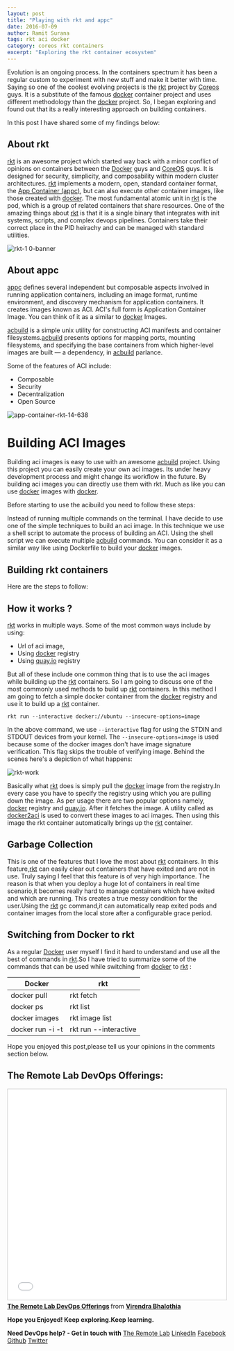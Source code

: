 ```yaml
---
layout: post
title: "Playing with rkt and appc"
date: 2016-07-09
author: Ramit Surana
tags: rkt aci docker
category: coreos rkt containers
excerpt: "Exploring the rkt container ecosystem"
---
```


Evolution is an ongoing process. In the containers spectrum it has been a regular custom to experiment with new stuff and make it better with time. Saying so one of the coolest evolving projects is the [rkt][8] project by [Coreos][11] guys. It is a substitute of the famous [docker][6] container project and uses different methodology than the [docker][6] project. So, I began exploring and found out that its a really interesting approach on building containers.

In this post I have shared some of my findings below:


##  About rkt

[rkt][8] is an awesome project which started way back with a minor conflict of opinions on containers between the [Docker][6] guys and [CoreOS][11] guys. It is designed for security, simplicity, and composability within modern cluster architectures. [rkt][8] implements a modern, open, standard container format, the [App Container (appc)][9], but can also execute other container images, like those created with [docker][6]. The most fundamental atomic unit in [rkt][8] is the pod, which is a group of related containers that share resources. One of the amazing things about [rkt][8] is that it is a single binary that integrates with init systems, scripts, and complex devops pipelines.  Containers take their correct place in the PID heirachy and can be managed with standard utilities.

![rkt-1 0-banner](https://cloud.githubusercontent.com/assets/8342133/16660420/ce24e2e0-448b-11e6-97b5-b56079d0f631.png)


## About appc

[appc][9] defines several independent but composable aspects involved in running application containers, including an image format, runtime environment, and discovery mechanism for application containers. It creates images known as ACI. ACI's full form is Application Container Image. You can think of it as a similar to [docker][6] Images.


[acbuild][10] is a simple unix utility for constructing ACI manifests and container filesystems.[acbuild][10] presents options for mapping ports, mounting filesystems, and specifying the base containers from which higher-level images are built — a dependency, in [acbuild][10] parlance.

Some of the features of ACI include:

* Composable
* Security
* Decentralization
* Open Source

![app-container-rkt-14-638](https://cloud.githubusercontent.com/assets/8342133/16660112/b66d8dc4-448a-11e6-916b-ff109cf64fe7.jpg)

# Building ACI Images

Building aci images is easy to use with an awesome [acbuild][10] project. Using this project you can easily create your own aci images. Its under heavy development process and might change its workflow in the future. By building aci images you can directly use them with rkt. Much as like you can use [docker][6] images with [docker][6].


Before starting to use the acibuild you need to follow these steps:

<script src="https://gist.github.com/ramitsurana/6421a4bfb3425a6c018bff85ffcae0d3.js"></script>

Instead of running multiple commands on the terminal. I have decide to use one of the simple techniques to build an aci image.
In this technique we use a shell script to automate the process of building an ACI. Using the shell script we can execute multiple [acbuild][10] commands. You can consider it as a similar way like using Dockerfile to build your [docker][6] images.

<script src="https://gist.github.com/ramitsurana/06f08da66dc9ec1c3a6299773bdaf4f0.js"></script>

## Building rkt containers

Here are the steps to follow:

<script src="https://gist.github.com/ramitsurana/0a1c8e9f4af1b01e35c035c9b519564c.js"></script>

## How it works ?

[rkt][8] works in multiple ways. Some of the most common ways include by using:

* Url of aci image,
* Using [docker][6] registry
* Using [quay.io][12] registry


But all of these include one common thing that is to use the aci images while building up the [rkt][8] containers. So I am going to discuss one of the most commonly used methods to build up [rkt][8] containers. In this method I am going to fetch a simple docker container from the [docker][6] registry and use it to build up a [rkt][8] container.

````
rkt run --interactive docker://ubuntu --insecure-options=image
````
In the above command, we use `--interactive` flag for using the STDIN and STDOUT devices from your kernel. The `--insecure-options=image` is used because some of the docker images don't have image signature verification. This flag skips the trouble of verifying image. Behind the scenes here's a depiction of what happens:

![rkt-work](https://cloud.githubusercontent.com/assets/8342133/16678420/85a9368a-44fc-11e6-9271-770ce896056c.png)


Basically what [rkt][8] does is simply pull the [docker][6] image from the registry.In every case you have to specify the registry using which you are pulling down the image. As per usage there are two popular options namely, [docker][6] registry and [quay.io][12]. After it fetches the image. A utility called as [docker2aci](https://github.com/appc/docker2aci) is used to convert these images to aci images. Then using this image the rkt container automatically brings up the [rkt][8] container.

## Garbage Collection

This is one of the features that I love the most about [rkt][8] containers. In this feature,[rkt][8] can easily clear out containers that have exited and are not in use. Truly saying I feel that this feature is of very high importance. The reason is that when you deploy a huge lot of containers in real time scenario,it becomes really hard to manage containers which have exited and which are running. This creates a true messy condition for the user.Using the [rkt][8] gc command,it can automatically reap exited pods and container images from the local store after a configurable grace period.

<script src="https://gist.github.com/ramitsurana/e22d35562383600e5b68d645cd7a2c52.js"></script>

## Switching from Docker to rkt

As a regular [Docker][6] user myself I find it hard to understand and use all the best of commands in [rkt][8].So
I have tried to summarize some of the commands that can be used while switching from [docker][6] to [rkt][8] :

Docker | rkt
-------- | --------
docker pull | rkt fetch
docker ps | rkt list
docker images | rkt image list
docker run -i -t | rkt run --interactive

Hope you enjoyed this post,please tell us your opinions in the comments section below.

## The Remote Lab DevOps Offerings:
<iframe src="//www.slideshare.net/slideshow/embed_code/key/h9h9GNjX5Gncpi" width="595" height="485" frameborder="0" marginwidth="0" marginheight="0" scrolling="no" style="border:1px solid #CCC; border-width:1px; margin-bottom:5px; max-width: 100%;" allowfullscreen> </iframe> <div style="margin-bottom:5px"> <strong> <a href="//www.slideshare.net/bhalothia/the-remote-lab-devops-offerings" title="The Remote Lab DevOps Offerings" target="_blank">The Remote Lab DevOps Offerings</a> </strong> from <strong><a href="//www.slideshare.net/bhalothia" target="_blank">Virendra Bhalothia</a></strong> </div>


**Hope you Enjoyed! Keep exploring.Keep learning.**

**Need DevOps help? - Get in touch with** [The Remote Lab][1]
[LinkedIn][2] [Facebook][3] [Github][4] [Twitter][5]


  [1]: http://theremotelab.com
  [2]: https://www.linkedin.com/company/the-remote-lab
  [3]: https://www.facebook.com/TheRemoteLab
  [4]: https://github.com/TheRemoteLab
  [5]: https://twitter.com/TheRemoteLab
  [6]: http://docker.com
  [7]: https://cloud.githubusercontent.com/assets/8342133/12071970/ed85ee72-b0ed-11e5-9a99-d4b0d8d8a36a.png
  [8]: http://coreos.com/rkt
  [9]: http://github.com/appc/spec
  [10]: https://github.com/appc/acbuild
  [11]: http://coreos.com
  [12]: http://quay.io


